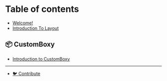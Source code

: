 # Table of contents

* [Welcome!](README.md)
* [Introduction To Layout](introduction-to-layout.md)

## 📦 CustomBoxy

* [Introduction to CustomBoxy](customboxy/introduction-to-customboxy.md)

***

* [🐦 Contribute](https://github.com/PixelToast/flutter-boxy-wiki)

